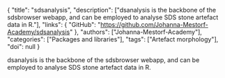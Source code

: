 {
  "title": "sdsanalysis",
  "description": ["dsanalysis is the backbone of the sdsbrowser webapp, and can be employed to analyse SDS stone artefact data in R."],
  "links": {
    "GitHub": "https://github.com/Johanna-Mestorf-Academy/sdsanalysis"
  },
  "authors": ["Johanna-Mestorf-Academy"],
  "categories": ["Packages and libraries"],
  "tags": ["Artefact morphology"],
  "doi": null
}

<!-- Generated by csv2md.R – do not edit by hand -->

dsanalysis is the backbone of the sdsbrowser webapp, and can be employed to analyse SDS stone artefact data in R.